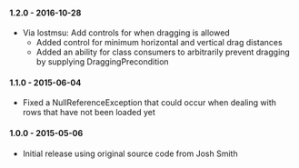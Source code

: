 #### 1.2.0 - 2016-10-28
* Via lostmsu: Add controls for when dragging is allowed
  * Added control for minimum horizontal and vertical drag distances
  * Added an ability for class consumers to arbitrarily prevent dragging by
    supplying DraggingPrecondition

#### 1.1.0 - 2015-06-04
* Fixed a NullReferenceException that could occur when dealing with rows that
  have not been loaded yet

#### 1.0.0 - 2015-05-06
* Initial release using original source code from Josh Smith
